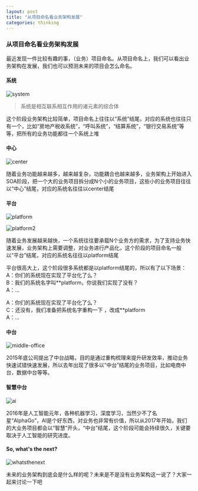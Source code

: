 ```yaml
---
layout: post
title: "从项目命名看业务架构发展"
categories: thinking
---
```


### 从项目命名看业务架构发展

最近发现一件比较有趣的事，（业务）项目命名。从项目命名上，我们可以看出业务架构在发展，我们也可以预测未来的项目会怎么命名。

#### 系统
![system](http://regulusun.github.io/images/system.png)

> 系统是相互联系相互作用的诸元素的综合体


这个阶段业务架构比较简单，项目命名上往往以“系统”结尾，对应的系统也往往只有一个，比如“房地产税收系统”，“呼叫系统”，“结算系统”，“银行交易系统”等等，把所有的业务功能都往一个系统上堆

####  中心
![center](http://regulusun.github.io/images/center.png)

随着业务功能越来越多，越来越复杂，功能耦合也越来越多，业务架构上开始进入SOA阶段，把一个大的业务项目拆分成N个小的业务项目，这些小的业务项目往往以“中心”结尾，对应的系统名往往以center结尾

#### 平台
![platform](http://regulusun.github.io/images/platform2.png)

![platform2](http://regulusun.github.io/images/platform.png)

随着业务发展越来越快，一个系统往往要承载N个业务方的需求，为了支持业务快速发展，业务架构上需要调整，对业务进行产品化，这个阶段的项目命名一般以“平台”结尾，对应的系统名往往以platform结尾  

平台很高大上，这个阶段很多系统都是以platform结尾的，所以有了以下场景：  
A：你们的系统现在实现了平台化了么？   
B：我们的系统名字叫**platform，你说我们实现了没有？  
A：...

A：你们的系统现在实现了平台化了么？     
C：还没有，我们准备把系统名字重构一下 ，改成**platform  
A：...

#### 中台
![middle-office](http://regulusun.github.io/images/middle-office.png)

2015年底公司提出了中台战略，目的是通过重构梳理来提升研发效率，推动业务快速试错快速发展，所以去年出现了很多以“中台”结尾的业务项目，比如电商中台，数据中台等等。

#### 智慧中台
![ai](http://regulusun.github.io/images/ai.png)

2016年是人工智能元年，各种机器学习，深度学习，当然少不了名星“AlphaGo”，AI是个好东西，对业务也非常有价值，所以从2017年开始，我们的大业务项目都会以“智慧”开头，“中台”结尾，这个阶段可能会持续很久，关键要取决于人工智能的研究进度。

#### So, what's the next?
![whatsthenext](http://regulusun.github.io/images/whatsnext.png)

未来的业务架构到底会是什么样的呢？未来是不是没有业务架构这一说了？大家一起来讨论一下吧
